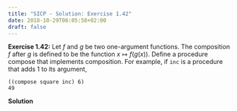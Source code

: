 ```yaml
---
title: "SICP - Solution: Exercise 1.42"
date: 2018-10-29T06:05:58+02:00
draft: false
---
```


**Exercise 1.42:** Let $f$ and $g$ be two one-argument functions. The composition $f$ after $g$ is defined to be the function ${x\mapsto f(g(x))}$. Define a procedure compose that implements composition. For example, if `inc` is a procedure that adds 1 to its argument,

```
((compose square inc) 6)
49
```

**Solution**
